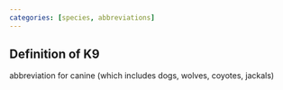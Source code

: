 ```yaml
---
categories: [species, abbreviations]
---
```


## Definition of K9

abbreviation for canine (which includes dogs, wolves, coyotes, jackals)
